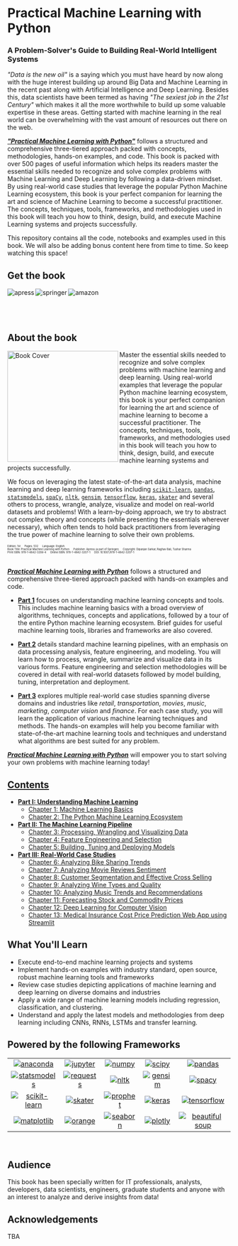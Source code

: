 # Practical Machine Learning with Python
### A Problem-Solver's Guide to Building Real-World Intelligent Systems

*"Data is the new oil"* is a saying which you must have heard by now along with the huge interest building up around Big Data and Machine Learning in the recent past along with Artificial Intelligence and Deep Learning. Besides this, data scientists have been termed as having *"The sexiest job in the 21st Century"* which makes it all the more worthwhile to build up some valuable expertise in these areas. Getting started with machine learning in the real world can be overwhelming with the vast amount of resources out there on the web.

[*__"Practical Machine Learning with Python"__*](https://github.com/dipanjanS/practical-machine-learning-with-python#contents)  follows a structured and comprehensive three-tiered approach packed with concepts, methodologies, hands-on examples, and code. This book is packed with over 500 pages of useful information which helps its readers master the essential skills needed to recognize and solve complex problems with Machine Learning and Deep Learning by following a data-driven mindset. By using real-world case studies that leverage the popular Python Machine Learning ecosystem, this book is your perfect companion for learning the art and science of Machine Learning to become a successful practitioner. The concepts, techniques, tools, frameworks, and methodologies used in this book will teach you how to think, design, build, and execute Machine Learning systems and projects successfully.

This repository contains all the code, notebooks and examples used in this book. We will also be adding bonus content here from time to time. So keep watching this space!

## Get the book 
<div>
<a target="_blank" href="https://www.apress.com/us/book/9781484232064">
  <img src="./media/banners/apress_logo.png" alt="apress" align="left"/>
</a>
<a target="_blank" href="http://www.springer.com/us/book/9781484232064">
  <img src="./media/banners/springer_logo.png" alt="springer" align="left"/>
</a>
<a target="_blank" href="https://www.amazon.com/Practical-Machine-Learning-Python-Problem-Solvers/dp/1484232062/ref=sr_1_10?ie=UTF8&qid=1513756537&sr=8-10&keywords=practical+machine+learning+with+python">
  <img src="./media/banners/amazon_logo.jpg" alt="amazon" align="left"/>
</a>
<br>
</div>
<br>
<div>
</div>
<br><br>

## About the book 
<a target="_blank" href="https://www.amazon.com/Practical-Machine-Learning-Python-Problem-Solvers/dp/1484232062/ref=sr_1_10?ie=UTF8&qid=1513756537&sr=8-10&keywords=practical+machine+learning+with+python">
  <img src="./media/banners/cover_front.jpg" alt="Book Cover" width="250" align="left"/>
</a>

Master the essential skills needed to recognize and solve complex problems with machine learning and deep learning. Using real-world examples that leverage the popular Python machine learning ecosystem, this book is your perfect companion for learning the art and science of machine learning to become a successful practitioner. The concepts, techniques, tools, frameworks, and methodologies used in this book will teach you how to think, design, build, and execute machine learning systems and projects successfully. 

We focus on leveraging the latest state-of-the-art data analysis, machine learning and deep learning frameworks including [`scikit-learn`](http://scikit-learn.org/stable/), [`pandas`](https://pandas.pydata.org/), [`statsmodels`](http://www.statsmodels.org/stable/index.html), [`spaCy`](https://spacy.io/), [`nltk`](http://www.nltk.org/), [`gensim`](https://radimrehurek.com/gensim/), [`tensorflow`](https://www.tensorflow.org/), [`keras`](https://keras.io/), [`skater`](https://www.datascience.com/resources/tools/skater) and several others to process, wrangle, analyze, visualize and model on real-world datasets and problems! With a learn-by-doing approach, we try to abstract out complex theory and concepts (while presenting the essentials wherever necessary), which often tends to hold back practitioners from leveraging the true power of machine learning to solve their own problems.

<div style='font-size:0.5em;'><sup>
Edition: 1st &emsp; Pages: 532 &emsp; Language: English<br/>
 Book Title: Practical Machine Learning with Python &emsp; Publisher: Apress (a part of Springer) &emsp; Copyright: Dipanjan Sarkar, Raghav Bali, Tushar Sharma<br/>  
 Print ISBN: 978-1-4842-3206-4 &emsp; Online ISBN: 978-1-4842-3207-1 &emsp; DOI: 10.1007/978-1-4842-3207-1<br/>
</div>
<br>

[*__Practical Machine Learning with Python__*](https://github.com/dipanjanS/practical-machine-learning-with-python#contents) follows a structured and comprehensive three-tiered approach packed with hands-on examples and code.

 - [__Part 1__](https://github.com/dipanjanS/practical-machine-learning-with-python#contents) focuses on understanding machine learning concepts and tools. This includes machine learning basics with a broad overview of algorithms, techniques, concepts and applications, followed by a tour of the entire Python machine learning ecosystem. Brief guides for useful machine learning tools, libraries and frameworks are also covered.

 - [__Part 2__](https://github.com/dipanjanS/practical-machine-learning-with-python#contents) details standard machine learning pipelines, with an emphasis on data processing analysis, feature engineering, and modeling. You will learn how to process, wrangle, summarize and visualize data in its various forms. Feature engineering and selection methodologies will be covered in detail with real-world datasets followed by model building, tuning, interpretation and deployment.

 - [__Part 3__](https://github.com/dipanjanS/practical-machine-learning-with-python#contents) explores multiple real-world case studies spanning diverse domains and industries like *retail*, *transportation*, *movies*, *music*, *marketing*, *computer vision* and *finance*. For each case study, you will learn the application of various machine learning techniques and methods. The hands-on examples will help you become familiar with state-of-the-art machine learning tools and techniques and understand what algorithms are best suited for any problem.

[*__Practical Machine Learning with Python__*](https://github.com/dipanjanS/practical-machine-learning-with-python#contents) will empower you to start solving your own problems with machine learning today!
<br>

## [Contents](https://github.com/dipanjanS/practical-machine-learning-with-python/tree/master/notebooks#book-contents)  

 - [__Part I: Understanding Machine Learning__](https://github.com/dipanjanS/practical-machine-learning-with-python/tree/master/notebooks#part-i-understanding-machine-learning)
    - [Chapter 1: Machine Learning Basics](https://github.com/dipanjanS/practical-machine-learning-with-python/tree/master/notebooks/Ch01_Machine_Learning_Basics#chapter-1-machine-learning-basics)
    - [Chapter 2: The Python Machine Learning Ecosystem](https://github.com/dipanjanS/practical-machine-learning-with-python/tree/master/notebooks/Ch02_The_Python_ML_Ecosystem#chapter-2-the-python-machine-learning-ecosystem)
 - [__Part II: The Machine Learning Pipeline__](https://github.com/dipanjanS/practical-machine-learning-with-python/tree/master/notebooks#part-ii-the-machine-learning-pipeline)
    - [Chapter 3: Processing, Wrangling and Visualizing Data](https://github.com/dipanjanS/practical-machine-learning-with-python/tree/master/notebooks/Ch03_Processing_Wrangling_and_Visualizing_Data#chapter-3-processing-wrangling-and-visualizing-data)
    - [Chapter 4: Feature Engineering and Selection](https://github.com/dipanjanS/practical-machine-learning-with-python/tree/master/notebooks/Ch04_Feature_Engineering_and_Selection#chapter-4-feature-engineering-and-selection)
    - [Chapter 5: Building, Tuning and Deploying Models](https://github.com/dipanjanS/practical-machine-learning-with-python/tree/master/notebooks/Ch05_Building_Tuning_and_Deploying_Models#chapter-5-building-tuning-and-deploying-models)
 - [__Part III: Real-World Case Studies__](https://github.com/dipanjanS/practical-machine-learning-with-python/tree/master/notebooks#part-iii-real-world-case-studies)
    - [Chapter 6: Analyzing Bike Sharing Trends](https://github.com/dipanjanS/practical-machine-learning-with-python/tree/master/notebooks/Ch06_Analyzing_Bike_Sharing_Trends#chapter-6-analyzing-bike-sharing-trends)
    - [Chapter 7: Analyzing Movie Reviews Sentiment](https://github.com/dipanjanS/practical-machine-learning-with-python/tree/master/notebooks/Ch07_Analyzing_Movie_Reviews_Sentiment#chapter-7-analyzing-movie-reviews-sentiment)
    - [Chapter 8: Customer Segmentation and Effective Cross Selling](https://github.com/dipanjanS/practical-machine-learning-with-python/tree/master/notebooks/Ch08_Customer_Segmentation_and_Effective_Cross_Selling#chapter-8-customer-segmentation-and-effective-cross-selling)
    - [Chapter 9: Analyzing Wine Types and Quality](https://github.com/dipanjanS/practical-machine-learning-with-python/tree/master/notebooks/Ch09_Analyzing_Wine_Types_and_Quality#chapter-9-analyzing-wine-types-and-quality)
    - [Chapter 10: Analyzing Music Trends and Recommendations](https://github.com/dipanjanS/practical-machine-learning-with-python/tree/master/notebooks/Ch10_Analyzing_Music_Trends_and_Recommendations#chapter-10-analyzing-music-trends-and-recommendations)
    - [Chapter 11: Forecasting Stock and Commodity Prices](https://github.com/dipanjanS/practical-machine-learning-with-python/tree/master/notebooks/Ch11_Forecasting_Stock_and_Commodity_Prices#chapter-11-forecasting-stock-and-commodity-prices)
    - [Chapter 12: Deep Learning for Computer Vision](https://github.com/dipanjanS/practical-machine-learning-with-python/tree/master/notebooks/Ch12_Deep_Learning_for_Computer_Vision#chapter-12-deep-learning-for-computer-vision)
    - [Chapter 13: Medical Insurance Cost Price Prediction Web App using Streamlit](https://github.com/dvamsidhar2002/practical-machine-learning-with-python/tree/master/notebooks/Medical-Insurance-Cost-Predictor-Web-App-with-Streamlit)
## What You'll Learn

 - Execute end-to-end machine learning projects and systems
 - Implement hands-on examples with industry standard, open source, robust machine learning tools and frameworks
 - Review case studies depicting applications of machine learning and deep learning on diverse domains and industries
 - Apply a wide range of machine learning models including regression, classification, and clustering.
 - Understand and apply the latest models and methodologies from deep learning including CNNs, RNNs, LSTMs and transfer learning.
 
## Powered by the following Frameworks

| | | | | |
:---:|:---:|:---:|:---:|:---:
<a target="_blank" href="https://anaconda.org/"><img src="./media/banners/anaconda_logo.jpg" alt="anaconda" /></a>|<a target="_blank" href="http://jupyter.org/"><img src="./media/banners/jupyter_logo.jpg" alt="jupyter" /></a>|<a target="_blank" href="http://www.numpy.org/"><img src="./media/banners/numpy_logo.jpg" alt="numpy" /></a>|<a target="_blank" href="https://www.scipy.org/"><img src="./media/banners/scipy_logo.jpg" alt="scipy" /></a>|<a target="_blank" href="https://pandas.pydata.org/"><img src="./media/banners/pandas_logo.jpg" alt="pandas" /></a>
<a target="_blank" href="http://www.statsmodels.org/stable/index.html"><img src="./media/banners/statsmodels_logo.jpg" alt="statsmodels" /></a>|<a target="_blank" href="http://docs.python-requests.org/en/master/"><img src="./media/banners/requests_logo.jpg" alt="requests" /></a>|<a target="_blank" href="http://www.nltk.org/"><img src="./media/banners/nltk_logo.jpg" alt="nltk" /></a>|<a target="_blank" href="https://radimrehurek.com/gensim/"><img src="./media/banners/gensim_logo.jpg" alt="gensim" /></a>|<a target="_blank" href="https://spacy.io/"><img src="./media/banners/spacy_logo.jpg" alt="spacy" /></a>
<a target="_blank" href="http://scikit-learn.org/stable/"><img src="./media/banners/scikit-learn_logo.jpg" alt="scikit-learn" /></a>|<a target="_blank" href="https://www.datascience.com/resources/tools/skater"><img src="./media/banners/skater_logo.png" alt="skater" /></a>|<a target="_blank" href="https://facebook.github.io/prophet/"><img src="./media/banners/prophet_logo.jpg" alt="prophet" /></a>|<a target="_blank" href="https://keras.io/"><img src="./media/banners/keras_logo.jpg" alt="keras" /></a>|<a target="_blank" href="https://www.tensorflow.org/"><img src="./media/banners/tensorflow_logo.jpg" alt="tensorflow" /></a>
<a target="_blank" href="https://matplotlib.org/"><img src="./media/banners/matplotlib_logo.jpg" alt="matplotlib" /></a>|<a target="_blank" href="https://orange.biolab.si/"><img src="./media/banners/orange_logo.jpg" alt="orange" /></a>|<a target="_blank" href="https://seaborn.pydata.org/"><img src="./media/banners/seaborn_logo.jpg" alt="seaborn" /></a>|<a target="_blank" href="https://plot.ly/"><img src="./media/banners/plotly_logo.jpg" alt="plotly" /></a>|<a target="_blank" href="https://www.crummy.com/software/BeautifulSoup/bs4/doc/"><img src="./media/banners/bs_logo.jpg" alt="beautiful soup" /></a>
<br>

## Audience

This book has been specially written for IT professionals, analysts, developers, data scientists, engineers, graduate students and anyone with an interest to analyze and derive insights from data!
<br>

## Acknowledgements
TBA
<br>
